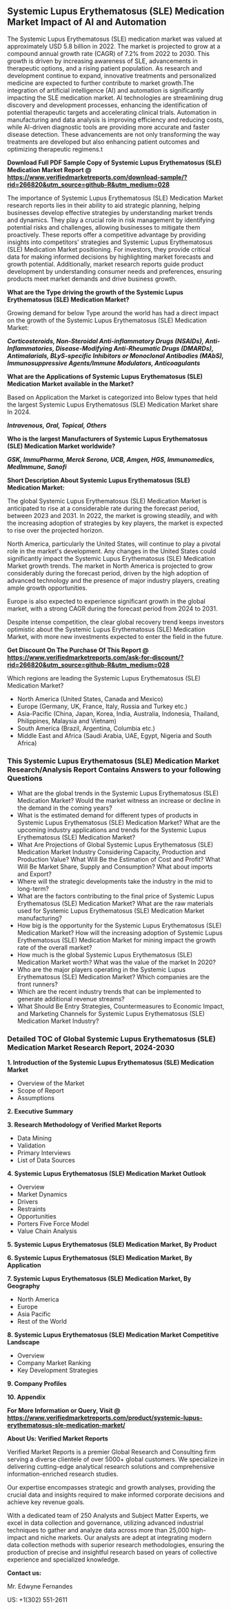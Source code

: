 <h2>Systemic Lupus Erythematosus (SLE) Medication Market Impact of AI and Automation</h2>The Systemic Lupus Erythematosus (SLE) medication market was valued at approximately USD 5.8 billion in 2022. The market is projected to grow at a compound annual growth rate (CAGR) of 7.2% from 2022 to 2030. This growth is driven by increasing awareness of SLE, advancements in therapeutic options, and a rising patient population. As research and development continue to expand, innovative treatments and personalized medicine are expected to further contribute to market growth.The integration of artificial intelligence (AI) and automation is significantly impacting the SLE medication market. AI technologies are streamlining drug discovery and development processes, enhancing the identification of potential therapeutic targets and accelerating clinical trials. Automation in manufacturing and data analysis is improving efficiency and reducing costs, while AI-driven diagnostic tools are providing more accurate and faster disease detection. These advancements are not only transforming the way treatments are developed but also enhancing patient outcomes and optimizing therapeutic regimens.t</p><p id="" class=""><strong>Download Full PDF Sample Copy of Systemic Lupus Erythematosus (SLE) Medication Market Report @ <a href="https://www.verifiedmarketreports.com/download-sample/?rid=266820&utm_source=github-R&utm_medium=028" target="_blank">https://www.verifiedmarketreports.com/download-sample/?rid=266820&utm_source=github-R&utm_medium=028</a></strong></p><p>The importance of&nbsp;Systemic Lupus Erythematosus (SLE) Medication Market research reports lies in their ability to aid strategic planning, helping businesses develop effective strategies by understanding market trends and dynamics. They play a crucial role in risk management by identifying potential risks and challenges, allowing businesses to mitigate them proactively. These reports offer a competitive advantage by providing insights into competitors' strategies and Systemic Lupus Erythematosus (SLE) Medication Market positioning. For investors, they provide critical data for making informed decisions by highlighting market forecasts and growth potential. Additionally, market research reports guide product development by understanding consumer needs and preferences, ensuring products meet market demands and drive business growth.</p><p><strong>What are the&nbsp;Type driving the growth of the Systemic Lupus Erythematosus (SLE) Medication Market?</strong></p><p id="" class="">Growing demand for below Type around the world has had a direct impact on the growth of the Systemic Lupus Erythematosus (SLE) Medication Market:</p><em><strong>Corticosteroids, Non-Steroidal Anti-inflammatory Drugs (NSAIDs), Anti-Inflammatories, Disease-Modifying Anti-Rheumatic Drugs (DMARDs), Antimalarials, BLyS-specific Inhibitors or Monoclonal Antibodies (MAbS), Immunosuppressive Agents/Immune Modulators, Anticoagulants</strong></em></p><strong>What are the&nbsp;Applications&nbsp;of Systemic Lupus Erythematosus (SLE) Medication Market available in the Market?</strong></p><p id="" class="">Based on Application the Market is categorized into Below types that held the largest Systemic Lupus Erythematosus (SLE) Medication Market share In 2024.</p><em><strong>Intravenous, Oral, Topical, Others</strong></em></p><strong>Who is the largest Manufacturers of Systemic Lupus Erythematosus (SLE) Medication Market worldwide?</strong></p><p><em><strong>GSK, ImmuPharma, Merck Serono, UCB, Amgen, HGS, Immunomedics, MedImmune, Sanofi</strong></em></p><p id="" class=""><strong>Short Description About Systemic Lupus Erythematosus (SLE) Medication Market:</strong></p><p>The global Systemic Lupus Erythematosus (SLE) Medication Market is anticipated to rise at a considerable rate during the forecast period, between 2023 and 2031. In 2022, the market is growing steadily, and with the increasing adoption of strategies by key players, the market is expected to rise over the projected horizon.</p><p>North America, particularly the United States, will continue to play a pivotal role in the market's development. Any changes in the United States could significantly impact the Systemic Lupus Erythematosus (SLE) Medication Market growth trends. The market in North America is projected to grow considerably during the forecast period, driven by the high adoption of advanced technology and the presence of major industry players, creating ample growth opportunities.</p><p>Europe is also expected to experience significant growth in the global market, with a strong CAGR during the forecast period from 2024 to 2031.</p><p>Despite intense competition, the clear global recovery trend keeps investors optimistic about the Systemic Lupus Erythematosus (SLE) Medication Market, with more new investments expected to enter the field in the future.</p><p id="" class=""><strong>Get Discount On The Purchase Of This Report @ <a href="https://www.verifiedmarketreports.com/ask-for-discount/?rid=266820&utm_source=github-R&utm_medium=028" target="_blank">https://www.verifiedmarketreports.com/ask-for-discount/?rid=266820&utm_source=github-R&utm_medium=028</a></strong></p>Which regions are leading the Systemic Lupus Erythematosus (SLE) Medication Market?</p><ul><li>North America (United States, Canada and Mexico)</li><li>Europe (Germany, UK, France, Italy, Russia and Turkey etc.)</li><li>Asia-Pacific (China, Japan, Korea, India, Australia, Indonesia, Thailand, Philippines, Malaysia and Vietnam)</li><li>South America (Brazil, Argentina, Columbia etc.)</li><li>Middle East and Africa (Saudi Arabia, UAE, Egypt, Nigeria and South Africa)</li></ul><h3 id="" class="">This Systemic Lupus Erythematosus (SLE) Medication Market Research/Analysis Report Contains Answers to your following Questions</h3><ul><li>What are the global trends in the Systemic Lupus Erythematosus (SLE) Medication Market? Would the market witness an increase or decline in the demand in the coming years?</li><li>What is the estimated demand for different types of products in Systemic Lupus Erythematosus (SLE) Medication Market? What are the upcoming industry applications and trends for the Systemic Lupus Erythematosus (SLE) Medication Market?</li><li>What Are Projections of Global Systemic Lupus Erythematosus (SLE) Medication Market Industry Considering Capacity, Production and Production Value? What Will Be the Estimation of Cost and Profit? What Will Be Market Share, Supply and Consumption? What about imports and Export?</li><li>Where will the strategic developments take the industry in the mid to long-term?</li><li>What are the factors contributing to the final price of Systemic Lupus Erythematosus (SLE) Medication Market? What are the raw materials used for Systemic Lupus Erythematosus (SLE) Medication Market manufacturing?</li><li>How big is the opportunity for the Systemic Lupus Erythematosus (SLE) Medication Market? How will the increasing adoption of Systemic Lupus Erythematosus (SLE) Medication Market for mining impact the growth rate of the overall market?</li><li>How much is the global Systemic Lupus Erythematosus (SLE) Medication Market worth? What was the value of the market In 2020?</li><li>Who are the major players operating in the Systemic Lupus Erythematosus (SLE) Medication Market? Which companies are the front runners?</li><li>Which are the recent industry trends that can be implemented to generate additional revenue streams?</li><li>What Should Be Entry Strategies, Countermeasures to Economic Impact, and Marketing Channels for Systemic Lupus Erythematosus (SLE) Medication Market Industry?</li></ul><h3 id="" class="">Detailed TOC of Global Systemic Lupus Erythematosus (SLE) Medication Market Research Report, 2024-2030</h3><p id="" class=""><strong>1. Introduction of the Systemic Lupus Erythematosus (SLE) Medication Market</strong></p><ul><li>Overview of the Market</li><li>Scope of Report</li><li>Assumptions</li></ul><p id="" class=""><strong>2. Executive Summary</strong></p><p id="" class=""><strong>3. Research Methodology of Verified Market Reports</strong></p><ul><li>Data Mining</li><li>Validation</li><li>Primary Interviews</li><li>List of Data Sources</li></ul><p id="" class=""><strong>4. Systemic Lupus Erythematosus (SLE) Medication Market Outlook</strong></p><ul><li>Overview</li><li>Market Dynamics</li><li>Drivers</li><li>Restraints</li><li>Opportunities</li><li>Porters Five Force Model</li><li>Value Chain Analysis</li></ul><p id="" class=""><strong>5. Systemic Lupus Erythematosus (SLE) Medication Market, By Product</strong></p><p id="" class=""><strong>6. Systemic Lupus Erythematosus (SLE) Medication Market, By Application</strong></p><p id="" class=""><strong>7. Systemic Lupus Erythematosus (SLE) Medication Market, By Geography</strong></p><ul><li>North America</li><li>Europe</li><li>Asia Pacific</li><li>Rest of the World</li></ul><p id="" class=""><strong>8. Systemic Lupus Erythematosus (SLE) Medication Market Competitive Landscape</strong></p><ul><li>Overview</li><li>Company Market Ranking</li><li>Key Development Strategies</li></ul><p id="" class=""><strong>9. Company Profiles</strong></p><p id="" class=""><strong>10. Appendix</strong></p><p id="" class=""><strong>For More Information or Query, Visit @ <a href="https://www.verifiedmarketreports.com/product/systemic-lupus-erythematosus-sle-medication-market/" target="_blank">https://www.verifiedmarketreports.com/product/systemic-lupus-erythematosus-sle-medication-market/</a></strong></p><p id="" class=""><strong>About Us: Verified Market Reports</strong></p><p id="" class="">Verified Market Reports is a premier Global Research and Consulting firm serving a diverse clientele of over 5000+ global customers. We specialize in delivering cutting-edge analytical research solutions and comprehensive information-enriched research studies.</p><p id="" class="">Our expertise encompasses strategic and growth analyses, providing the crucial data and insights required to make informed corporate decisions and achieve key revenue goals.</p><p id="" class="">With a dedicated team of 250 Analysts and Subject Matter Experts, we excel in data collection and governance, utilizing advanced industrial techniques to gather and analyze data across more than 25,000 high-impact and niche markets. Our analysts are adept at integrating modern data collection methods with superior research methodologies, ensuring the production of precise and insightful research based on years of collective experience and specialized knowledge.</p><p id="" class=""><strong>Contact us:</strong></p><p id="" class="">Mr. Edwyne Fernandes</p><p id="" class="">US: +1(302) 551-2611</p>